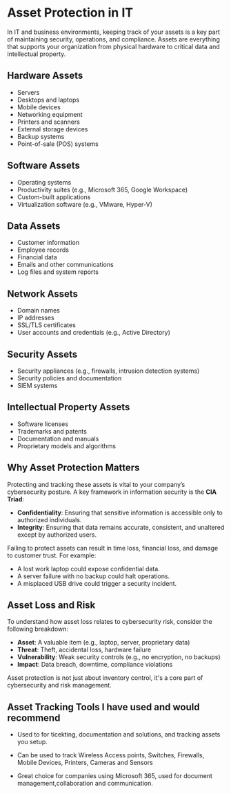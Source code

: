 # Asset Protection in IT

In IT and business environments, keeping track of your assets is a key part of maintaining security, operations, and compliance. Assets are everything that supports your organization from physical hardware to critical data and intellectual property.

## Hardware Assets
- Servers  
- Desktops and laptops  
- Mobile devices  
- Networking equipment  
- Printers and scanners  
- External storage devices  
- Backup systems  
- Point-of-sale (POS) systems  

## Software Assets
- Operating systems  
- Productivity suites (e.g., Microsoft 365, Google Workspace)  
- Custom-built applications  
- Virtualization software (e.g., VMware, Hyper-V)  

## Data Assets
- Customer information  
- Employee records  
- Financial data  
- Emails and other communications  
- Log files and system reports  

## Network Assets
- Domain names  
- IP addresses  
- SSL/TLS certificates  
- User accounts and credentials (e.g., Active Directory)  

## Security Assets
- Security appliances (e.g., firewalls, intrusion detection systems)  
- Security policies and documentation  
- SIEM systems  

## Intellectual Property Assets
- Software licenses  
- Trademarks and patents  
- Documentation and manuals  
- Proprietary models and algorithms  

## Why Asset Protection Matters

Protecting and tracking these assets is vital to your company’s cybersecurity posture. A key framework in information security is the **CIA Triad**:

- **Confidentiality**: Ensuring that sensitive information is accessible only to authorized individuals.  
- **Integrity**: Ensuring that data remains accurate, consistent, and unaltered except by authorized users.  

Failing to protect assets can result in time loss, financial loss, and damage to customer trust. For example:
- A lost work laptop could expose confidential data.
- A server failure with no backup could halt operations.
- A misplaced USB drive could trigger a security incident.

## Asset Loss and Risk

To understand how asset loss relates to cybersecurity risk, consider the following breakdown:

- **Asset**: A valuable item (e.g., laptop, server, proprietary data)  
- **Threat**: Theft, accidental loss, hardware failure  
- **Vulnerability**: Weak security controls (e.g., no encryption, no backups)  
- **Impact**: Data breach, downtime, compliance violations  

Asset protection is not just about inventory control, it's a core part of cybersecurity and risk management.

## Asset Tracking Tools I have used and would recommend
[FreshService]:(https://www.freshworks.com/freshservice/)
- Used to for ticekting, documentation and solutions, and tracking assets you setup.

[Cisco Meraki]: (https://meraki.cisco.com/)
- Can be used to track Wireless Access points, Switches, Firewalls, Mobile Devices, Printers, Cameras and Sensors

[Sharepoint]: (https://www.microsoft.com/en-us/microsoft-365/sharepoint/collaboration)
- Great choice for companies using Microsoft 365, used for document management,collaboration and communication.


